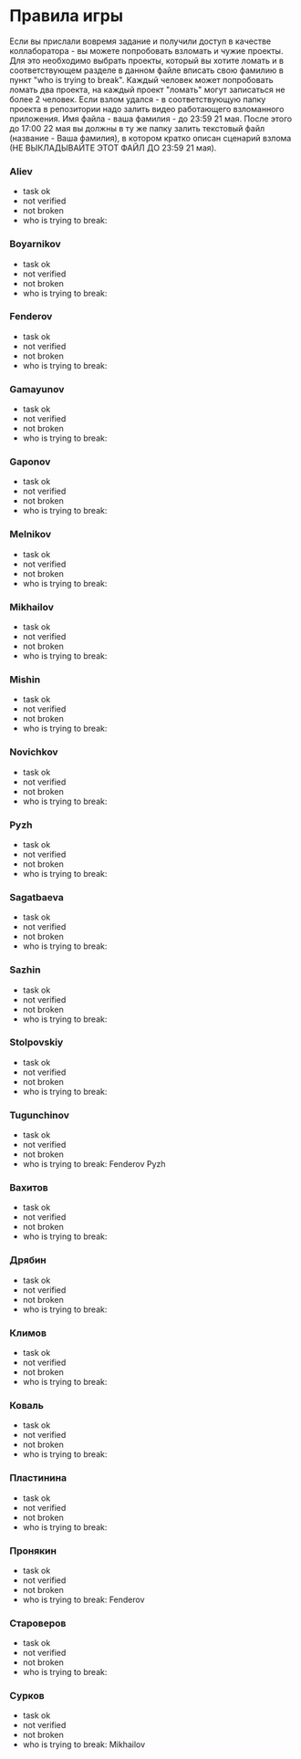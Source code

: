 # Правила игры 
Если вы прислали вовремя задание и получили доступ в качестве коллаборатора - вы можете попробовать взломать и чужие проекты. 
Для это необходимо выбрать проекты, который вы хотите ломать и в соответствующем разделе в данном файле вписать свою фамилию в пункт "who is trying to break". 
Каждый человек может попробовать ломать два проекта, на каждый проект "ломать" могут записаться не более 2 человек. 
Если взлом удался - в соответствующую папку проекта в репозитории надо залить видео работающего взломанного приложения. Имя файла - ваша фамилия - до 23:59 21 мая. 
После этого до 17:00 22 мая вы должны в ту же папку залить текстовый файл (название - Ваша фамилия), в котором кратко описан сценарий взлома (НЕ ВЫКЛАДЫВАЙТЕ ЭТОТ ФАЙЛ ДО 23:59 21 мая). 

### Aliev
* task ok
* not verified 
* not broken
* who is trying to break:
### Boyarnikov
* task ok
* not verified 
* not broken
* who is trying to break:
### Fenderov
* task ok
* not verified 
* not broken
* who is trying to break:
### Gamayunov
* task ok
* not verified 
* not broken
* who is trying to break:
### Gaponov
* task ok
* not verified 
* not broken
* who is trying to break:
### Melnikov
* task ok
* not verified 
* not broken
* who is trying to break:
### Mikhailov
* task ok
* not verified 
* not broken
* who is trying to break:
### Mishin
* task ok
* not verified 
* not broken
* who is trying to break:
### Novichkov
* task ok
* not verified 
* not broken
* who is trying to break:
### Pyzh
* task ok
* not verified 
* not broken
* who is trying to break:
### Sagatbaeva
* task ok
* not verified 
* not broken
* who is trying to break:
### Sazhin
* task ok
* not verified 
* not broken
* who is trying to break:
### Stolpovskiy
* task ok
* not verified 
* not broken
* who is trying to break:
### Tugunchinov
* task ok
* not verified 
* not broken
* who is trying to break: Fenderov Pyzh
### Вахитов
* task ok
* not verified 
* not broken
* who is trying to break:
### Дрябин
* task ok
* not verified 
* not broken
* who is trying to break:
### Климов
* task ok
* not verified 
* not broken
* who is trying to break:
### Коваль
* task ok
* not verified 
* not broken
* who is trying to break:
### Пластинина
* task ok
* not verified 
* not broken
* who is trying to break:
### Пронякин
* task ok
* not verified 
* not broken
* who is trying to break: Fenderov
### Староверов 
* task ok
* not verified 
* not broken
* who is trying to break:
### Сурков
* task ok
* not verified 
* not broken
* who is trying to break: Mikhailov
